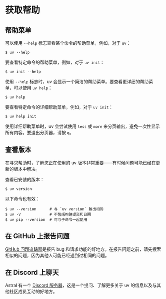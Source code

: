 # 获取帮助

## 帮助菜单

可以使用 `--help` 标志查看某个命令的帮助菜单，例如，对于 `uv`：

```console
$ uv --help
```

要查看特定命令的帮助菜单，例如，对于 `uv init`：

```console
$ uv init --help
```

使用 `--help` 标志时，uv 会显示一个简洁的帮助菜单。要查看更详细的帮助菜单，可以使用 `uv help`：

```console
$ uv help
```

要查看特定命令的详细帮助菜单，例如，对于 `uv init`：

```console
$ uv help init
```

使用详细帮助菜单时，uv 会尝试使用 `less` 或 `more` 来分页输出，避免一次性显示所有内容。要退出分页器，请按 `q`。

## 查看版本

在寻求帮助时，了解您正在使用的 uv 版本非常重要——有时候问题可能已经在更新的版本中解决。

查看已安装的版本：

```console
$ uv version
```

以下命令也有效：

```console
$ uv --version      # 与 `uv version` 输出相同
$ uv -V             # 不包括构建提交和日期
$ uv pip --version  # 可与子命令一起使用
```

## 在 GitHub 上报告问题

[GitHub 问题追踪器](https://github.com/astral-sh/uv/issues)是报告 bug 和请求功能的好地方。在报告问题之前，请先搜索相似的问题，因为其他人可能已经遇到过相同的问题。

## 在 Discord 上聊天

Astral 有一个 [Discord 服务器](https://discord.com/invite/astral-sh)，这是一个提问、了解更多关于 uv 的信息以及与其他社区成员互动的好地方。